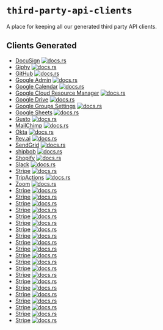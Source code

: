 # `third-party-api-clients`

A place for keeping all our generated third party API clients.

## Clients Generated
- [DocuSign](docusign/) [![docs.rs](https://docs.rs/docusign/badge.svg)](https://docs.rs/docusign)
- [Giphy](giphy/) [![docs.rs](https://docs.rs/giphy-api/badge.svg)](https://docs.rs/giphy-api)
- [GitHub](github/) [![docs.rs](https://docs.rs/octorust/badge.svg)](https://docs.rs/octorust)
- [Google Admin](google/admin/) [![docs.rs](https://docs.rs/gsuite-api/badge.svg)](https://docs.rs/gsuite-api)
- [Google Calendar](google/calendar/) [![docs.rs](https://docs.rs/google-calendar/badge.svg)](https://docs.rs/google-calendar)
- [Google Cloud Resource Manager](google/cloud-resource-manager/) [![docs.rs](https://docs.rs/google-cloud-resource-manager/badge.svg)](https://docs.rs/google-cloud-resource-manager)
- [Google Drive](google/drive/) [![docs.rs](https://docs.rs/google-drive/badge.svg)](https://docs.rs/google-drive)
- [Google Groups Settings](google/groups-settings/) [![docs.rs](https://docs.rs/google-groups-settings/badge.svg)](https://docs.rs/google-groups-settings)
- [Google Sheets](google/sheets/) [![docs.rs](https://docs.rs/sheets/badge.svg)](https://docs.rs/sheets)
- [Gusto](gusto/) [![docs.rs](https://docs.rs/gusto-api/badge.svg)](https://docs.rs/gusto-api)
- [MailChimp](mailchimp/) [![docs.rs](https://docs.rs/mailchimp-api/badge.svg)](https://docs.rs/mailchimp-api)
- [Okta](okta/) [![docs.rs](https://docs.rs/okta/badge.svg)](https://docs.rs/okta)
- [Rev.ai](rev.ai/) [![docs.rs](https://docs.rs/revai/badge.svg)](https://docs.rs/revai)
- [SendGrid](sendgrid/) [![docs.rs](https://docs.rs/sendgrid-api/badge.svg)](https://docs.rs/sendgrid-api)
- [shipbob](shipbob/) [![docs.rs](https://docs.rs/shipbob/badge.svg)](https://docs.rs/shipbob)
- [Shopify](shopify/) [![docs.rs](https://docs.rs/shopify/badge.svg)](https://docs.rs/shopify)
- [Slack](slack/) [![docs.rs](https://docs.rs/slack-chat-api/badge.svg)](https://docs.rs/slack-chat-api)
- [Stripe](stripe/) [![docs.rs](https://docs.rs/stripe-api/badge.svg)](https://docs.rs/stripe-api)
- [TripActions](tripactions/) [![docs.rs](https://docs.rs/tripactions/badge.svg)](https://docs.rs/tripactions)
- [Zoom](zoom/) [![docs.rs](https://docs.rs/zoom-api/badge.svg)](https://docs.rs/zoom-api)
- [Stripe](stripe/) [![docs.rs](https://docs.rs/stripe-api/badge.svg)](https://docs.rs/stripe-api)
- [Stripe](stripe/) [![docs.rs](https://docs.rs/stripe-api/badge.svg)](https://docs.rs/stripe-api)
- [Stripe](stripe/) [![docs.rs](https://docs.rs/stripe-api/badge.svg)](https://docs.rs/stripe-api)
- [Stripe](stripe/) [![docs.rs](https://docs.rs/stripe-api/badge.svg)](https://docs.rs/stripe-api)
- [Stripe](stripe/) [![docs.rs](https://docs.rs/stripe-api/badge.svg)](https://docs.rs/stripe-api)
- [Stripe](stripe/) [![docs.rs](https://docs.rs/dolladollabills/badge.svg)](https://docs.rs/dolladollabills)
- [Stripe](stripe/) [![docs.rs](https://docs.rs/dolladollabills/badge.svg)](https://docs.rs/dolladollabills)
- [Stripe](stripe/) [![docs.rs](https://docs.rs/dolladollabills/badge.svg)](https://docs.rs/dolladollabills)
- [Stripe](stripe/) [![docs.rs](https://docs.rs/dolladollabills/badge.svg)](https://docs.rs/dolladollabills)
- [Stripe](stripe/) [![docs.rs](https://docs.rs/dolladollabills/badge.svg)](https://docs.rs/dolladollabills)
- [Stripe](stripe/) [![docs.rs](https://docs.rs/dolladollabills/badge.svg)](https://docs.rs/dolladollabills)
- [Stripe](stripe/) [![docs.rs](https://docs.rs/dolladollabills/badge.svg)](https://docs.rs/dolladollabills)
- [Stripe](stripe/) [![docs.rs](https://docs.rs/dolladollabills/badge.svg)](https://docs.rs/dolladollabills)
- [Stripe](stripe/) [![docs.rs](https://docs.rs/dolladollabills/badge.svg)](https://docs.rs/dolladollabills)
- [Stripe](stripe/) [![docs.rs](https://docs.rs/dolladollabills/badge.svg)](https://docs.rs/dolladollabills)
- [Stripe](stripe/) [![docs.rs](https://docs.rs/dolladollabills/badge.svg)](https://docs.rs/dolladollabills)
- [Stripe](stripe/) [![docs.rs](https://docs.rs/dolladollabills/badge.svg)](https://docs.rs/dolladollabills)
- [Stripe](stripe/) [![docs.rs](https://docs.rs/dolladollabills/badge.svg)](https://docs.rs/dolladollabills)
- [Stripe](stripe/) [![docs.rs](https://docs.rs/dolladollabills/badge.svg)](https://docs.rs/dolladollabills)
- [Stripe](stripe/) [![docs.rs](https://docs.rs/dolladollabills/badge.svg)](https://docs.rs/dolladollabills)
- [Stripe](stripe/) [![docs.rs](https://docs.rs/dolladollabills/badge.svg)](https://docs.rs/dolladollabills)
